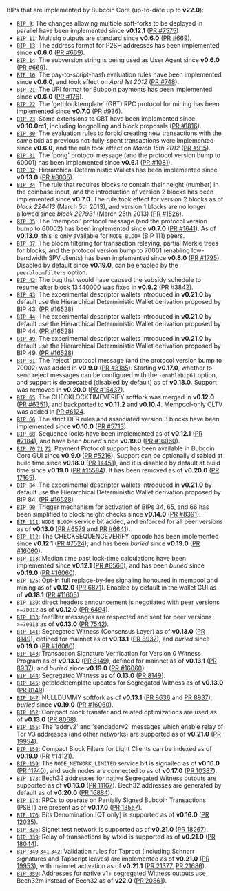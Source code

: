 BIPs that are implemented by Bubcoin Core (up-to-date up to **v22.0**):

* [`BIP 9`](https://github.com/bubcoin/bips/blob/master/bip-0009.mediawiki): The changes allowing multiple soft-forks to be deployed in parallel have been implemented since **v0.12.1**  ([PR #7575](https://github.com/bubcoin/bubcoin/pull/7575))
* [`BIP 11`](https://github.com/bubcoin/bips/blob/master/bip-0011.mediawiki): Multisig outputs are standard since **v0.6.0** ([PR #669](https://github.com/bubcoin/bubcoin/pull/669)).
* [`BIP 13`](https://github.com/bubcoin/bips/blob/master/bip-0013.mediawiki): The address format for P2SH addresses has been implemented since **v0.6.0** ([PR #669](https://github.com/bubcoin/bubcoin/pull/669)).
* [`BIP 14`](https://github.com/bubcoin/bips/blob/master/bip-0014.mediawiki): The subversion string is being used as User Agent since **v0.6.0** ([PR #669](https://github.com/bubcoin/bubcoin/pull/669)).
* [`BIP 16`](https://github.com/bubcoin/bips/blob/master/bip-0016.mediawiki): The pay-to-script-hash evaluation rules have been implemented since **v0.6.0**, and took effect on *April 1st 2012* ([PR #748](https://github.com/bubcoin/bubcoin/pull/748)).
* [`BIP 21`](https://github.com/bubcoin/bips/blob/master/bip-0021.mediawiki): The URI format for Bubcoin payments has been implemented since **v0.6.0** ([PR #176](https://github.com/bubcoin/bubcoin/pull/176)).
* [`BIP 22`](https://github.com/bubcoin/bips/blob/master/bip-0022.mediawiki): The 'getblocktemplate' (GBT) RPC protocol for mining has been implemented since **v0.7.0** ([PR #936](https://github.com/bubcoin/bubcoin/pull/936)).
* [`BIP 23`](https://github.com/bubcoin/bips/blob/master/bip-0023.mediawiki): Some extensions to GBT have been implemented since **v0.10.0rc1**, including longpolling and block proposals ([PR #1816](https://github.com/bubcoin/bubcoin/pull/1816)).
* [`BIP 30`](https://github.com/bubcoin/bips/blob/master/bip-0030.mediawiki): The evaluation rules to forbid creating new transactions with the same txid as previous not-fully-spent transactions were implemented since **v0.6.0**, and the rule took effect on *March 15th 2012* ([PR #915](https://github.com/bubcoin/bubcoin/pull/915)).
* [`BIP 31`](https://github.com/bubcoin/bips/blob/master/bip-0031.mediawiki): The 'pong' protocol message (and the protocol version bump to 60001) has been implemented since **v0.6.1** ([PR #1081](https://github.com/bubcoin/bubcoin/pull/1081)).
* [`BIP 32`](https://github.com/bubcoin/bips/blob/master/bip-0032.mediawiki): Hierarchical Deterministic Wallets has been implemented since **v0.13.0** ([PR #8035](https://github.com/bubcoin/bubcoin/pull/8035)).
* [`BIP 34`](https://github.com/bubcoin/bips/blob/master/bip-0034.mediawiki): The rule that requires blocks to contain their height (number) in the coinbase input, and the introduction of version 2 blocks has been implemented since **v0.7.0**. The rule took effect for version 2 blocks as of *block 224413* (March 5th 2013), and version 1 blocks are no longer allowed since *block 227931* (March 25th 2013) ([PR #1526](https://github.com/bubcoin/bubcoin/pull/1526)).
* [`BIP 35`](https://github.com/bubcoin/bips/blob/master/bip-0035.mediawiki): The 'mempool' protocol message (and the protocol version bump to 60002) has been implemented since **v0.7.0** ([PR #1641](https://github.com/bubcoin/bubcoin/pull/1641)). As of **v0.13.0**, this is only available for `NODE_BLOOM` (BIP 111) peers.
* [`BIP 37`](https://github.com/bubcoin/bips/blob/master/bip-0037.mediawiki): The bloom filtering for transaction relaying, partial Merkle trees for blocks, and the protocol version bump to 70001 (enabling low-bandwidth SPV clients) has been implemented since **v0.8.0** ([PR #1795](https://github.com/bubcoin/bubcoin/pull/1795)). Disabled by default since **v0.19.0**, can be enabled by the `-peerbloomfilters` option.
* [`BIP 42`](https://github.com/bubcoin/bips/blob/master/bip-0042.mediawiki): The bug that would have caused the subsidy schedule to resume after block 13440000 was fixed in **v0.9.2** ([PR #3842](https://github.com/bubcoin/bubcoin/pull/3842)).
* [`BIP 43`](https://github.com/bubcoin/bips/blob/master/bip-0043.mediawiki): The experimental descriptor wallets introduced in **v0.21.0** by default use the Hierarchical Deterministic Wallet derivation proposed by BIP 43. ([PR #16528](https://github.com/bubcoin/bubcoin/pull/16528))
* [`BIP 44`](https://github.com/bubcoin/bips/blob/master/bip-0044.mediawiki): The experimental descriptor wallets introduced in **v0.21.0** by default use the Hierarchical Deterministic Wallet derivation proposed by BIP 44. ([PR #16528](https://github.com/bubcoin/bubcoin/pull/16528))
* [`BIP 49`](https://github.com/bubcoin/bips/blob/master/bip-0049.mediawiki): The experimental descriptor wallets introduced in **v0.21.0** by default use the Hierarchical Deterministic Wallet derivation proposed by BIP 49. ([PR #16528](https://github.com/bubcoin/bubcoin/pull/16528))
* [`BIP 61`](https://github.com/bubcoin/bips/blob/master/bip-0061.mediawiki): The 'reject' protocol message (and the protocol version bump to 70002) was added in **v0.9.0** ([PR #3185](https://github.com/bubcoin/bubcoin/pull/3185)). Starting **v0.17.0**, whether to send reject messages can be configured with the `-enablebip61` option, and support is deprecated (disabled by default) as of **v0.18.0**. Support was removed in **v0.20.0** ([PR #15437](https://github.com/bubcoin/bubcoin/pull/15437)).
* [`BIP 65`](https://github.com/bubcoin/bips/blob/master/bip-0065.mediawiki): The CHECKLOCKTIMEVERIFY softfork was merged in **v0.12.0** ([PR #6351](https://github.com/bubcoin/bubcoin/pull/6351)), and backported to **v0.11.2** and **v0.10.4**. Mempool-only CLTV was added in [PR #6124](https://github.com/bubcoin/bubcoin/pull/6124).
* [`BIP 66`](https://github.com/bubcoin/bips/blob/master/bip-0066.mediawiki): The strict DER rules and associated version 3 blocks have been implemented since **v0.10.0** ([PR #5713](https://github.com/bubcoin/bubcoin/pull/5713)).
* [`BIP 68`](https://github.com/bubcoin/bips/blob/master/bip-0068.mediawiki): Sequence locks have been implemented as of **v0.12.1**  ([PR #7184](https://github.com/bubcoin/bubcoin/pull/7184)), and have been *buried* since **v0.19.0** ([PR #16060](https://github.com/bubcoin/bubcoin/pull/16060)).
* [`BIP 70`](https://github.com/bubcoin/bips/blob/master/bip-0070.mediawiki) [`71`](https://github.com/bubcoin/bips/blob/master/bip-0071.mediawiki) [`72`](https://github.com/bubcoin/bips/blob/master/bip-0072.mediawiki):
  Payment Protocol support has been available in Bubcoin Core GUI since **v0.9.0** ([PR #5216](https://github.com/bubcoin/bubcoin/pull/5216)).
  Support can be optionally disabled at build time since **v0.18.0** ([PR 14451](https://github.com/bubcoin/bubcoin/pull/14451)),
  and it is disabled by default at build time since **v0.19.0** ([PR #15584](https://github.com/bubcoin/bubcoin/pull/15584)).
  It has been removed as of **v0.20.0** ([PR 17165](https://github.com/bubcoin/bubcoin/pull/17165)).
* [`BIP 84`](https://github.com/bubcoin/bips/blob/master/bip-0084.mediawiki): The experimental descriptor wallets introduced in **v0.21.0** by default use the Hierarchical Deterministic Wallet derivation proposed by BIP 84. ([PR #16528](https://github.com/bubcoin/bubcoin/pull/16528))
* [`BIP 90`](https://github.com/bubcoin/bips/blob/master/bip-0090.mediawiki): Trigger mechanism for activation of BIPs 34, 65, and 66 has been simplified to block height checks since **v0.14.0** ([PR #8391](https://github.com/bubcoin/bubcoin/pull/8391)).
* [`BIP 111`](https://github.com/bubcoin/bips/blob/master/bip-0111.mediawiki): `NODE_BLOOM` service bit added, and enforced for all peer versions as of **v0.13.0** ([PR #6579](https://github.com/bubcoin/bubcoin/pull/6579) and [PR #6641](https://github.com/bubcoin/bubcoin/pull/6641)).
* [`BIP 112`](https://github.com/bubcoin/bips/blob/master/bip-0112.mediawiki): The CHECKSEQUENCEVERIFY opcode has been implemented since **v0.12.1** ([PR #7524](https://github.com/bubcoin/bubcoin/pull/7524)), and has been *buried* since **v0.19.0** ([PR #16060](https://github.com/bubcoin/bubcoin/pull/16060)).
* [`BIP 113`](https://github.com/bubcoin/bips/blob/master/bip-0113.mediawiki): Median time past lock-time calculations have been implemented since **v0.12.1** ([PR #6566](https://github.com/bubcoin/bubcoin/pull/6566)), and has been *buried* since **v0.19.0** ([PR #16060](https://github.com/bubcoin/bubcoin/pull/16060)).
* [`BIP 125`](https://github.com/bubcoin/bips/blob/master/bip-0125.mediawiki): Opt-in full replace-by-fee signaling honoured in mempool and mining as of **v0.12.0** ([PR 6871](https://github.com/bubcoin/bubcoin/pull/6871)). Enabled by default in the wallet GUI as of **v0.18.1** ([PR #11605](https://github.com/bubcoin/bubcoin/pull/11605))
* [`BIP 130`](https://github.com/bubcoin/bips/blob/master/bip-0130.mediawiki): direct headers announcement is negotiated with peer versions `>=70012` as of **v0.12.0** ([PR 6494](https://github.com/bubcoin/bubcoin/pull/6494)).
* [`BIP 133`](https://github.com/bubcoin/bips/blob/master/bip-0133.mediawiki): feefilter messages are respected and sent for peer versions `>=70013` as of **v0.13.0** ([PR 7542](https://github.com/bubcoin/bubcoin/pull/7542)).
* [`BIP 141`](https://github.com/bubcoin/bips/blob/master/bip-0141.mediawiki): Segregated Witness (Consensus Layer) as of **v0.13.0** ([PR 8149](https://github.com/bubcoin/bubcoin/pull/8149)), defined for mainnet as of **v0.13.1** ([PR 8937](https://github.com/bubcoin/bubcoin/pull/8937)), and *buried* since **v0.19.0** ([PR #16060](https://github.com/bubcoin/bubcoin/pull/16060)).
* [`BIP 143`](https://github.com/bubcoin/bips/blob/master/bip-0143.mediawiki): Transaction Signature Verification for Version 0 Witness Program as of **v0.13.0** ([PR 8149](https://github.com/bubcoin/bubcoin/pull/8149)), defined for mainnet as of **v0.13.1** ([PR 8937](https://github.com/bubcoin/bubcoin/pull/8937)), and *buried* since **v0.19.0** ([PR #16060](https://github.com/bubcoin/bubcoin/pull/16060)).
* [`BIP 144`](https://github.com/bubcoin/bips/blob/master/bip-0144.mediawiki): Segregated Witness as of **0.13.0** ([PR 8149](https://github.com/bubcoin/bubcoin/pull/8149)).
* [`BIP 145`](https://github.com/bubcoin/bips/blob/master/bip-0145.mediawiki): getblocktemplate updates for Segregated Witness as of **v0.13.0** ([PR 8149](https://github.com/bubcoin/bubcoin/pull/8149)).
* [`BIP 147`](https://github.com/bubcoin/bips/blob/master/bip-0147.mediawiki): NULLDUMMY softfork as of **v0.13.1** ([PR 8636](https://github.com/bubcoin/bubcoin/pull/8636) and [PR 8937](https://github.com/bubcoin/bubcoin/pull/8937)), *buried* since **v0.19.0** ([PR #16060](https://github.com/bubcoin/bubcoin/pull/16060)).
* [`BIP 152`](https://github.com/bubcoin/bips/blob/master/bip-0152.mediawiki): Compact block transfer and related optimizations are used as of **v0.13.0** ([PR 8068](https://github.com/bubcoin/bubcoin/pull/8068)).
* [`BIP 155`](https://github.com/bubcoin/bips/blob/master/bip-0155.mediawiki): The 'addrv2' and 'sendaddrv2' messages which enable relay of Tor V3 addresses (and other networks) are supported as of **v0.21.0** ([PR 19954](https://github.com/bubcoin/bubcoin/pull/19954)).
* [`BIP 158`](https://github.com/bubcoin/bips/blob/master/bip-0158.mediawiki): Compact Block Filters for Light Clients can be indexed as of **v0.19.0** ([PR #14121](https://github.com/bubcoin/bubcoin/pull/14121)).
* [`BIP 159`](https://github.com/bubcoin/bips/blob/master/bip-0159.mediawiki): The `NODE_NETWORK_LIMITED` service bit is signalled as of **v0.16.0** ([PR 11740](https://github.com/bubcoin/bubcoin/pull/11740)), and such nodes are connected to as of **v0.17.0** ([PR 10387](https://github.com/bubcoin/bubcoin/pull/10387)).
* [`BIP 173`](https://github.com/bubcoin/bips/blob/master/bip-0173.mediawiki): Bech32 addresses for native Segregated Witness outputs are supported as of **v0.16.0** ([PR 11167](https://github.com/bubcoin/bubcoin/pull/11167)). Bech32 addresses are generated by default as of **v0.20.0** ([PR 16884](https://github.com/bubcoin/bubcoin/pull/16884)).
* [`BIP 174`](https://github.com/bubcoin/bips/blob/master/bip-0174.mediawiki): RPCs to operate on Partially Signed Bubcoin Transactions (PSBT) are present as of **v0.17.0** ([PR 13557](https://github.com/bubcoin/bubcoin/pull/13557)).
* [`BIP 176`](https://github.com/bubcoin/bips/blob/master/bip-0176.mediawiki): Bits Denomination [QT only] is supported as of **v0.16.0** ([PR 12035](https://github.com/bubcoin/bubcoin/pull/12035)).
* [`BIP 325`](https://github.com/bubcoin/bips/blob/master/bip-0325.mediawiki): Signet test network is supported as of **v0.21.0** ([PR 18267](https://github.com/bubcoin/bubcoin/pull/18267)).
* [`BIP 339`](https://github.com/bubcoin/bips/blob/master/bip-0339.mediawiki): Relay of transactions by wtxid is supported as of **v0.21.0** ([PR 18044](https://github.com/bubcoin/bubcoin/pull/18044)).
* [`BIP 340`](https://github.com/bubcoin/bips/blob/master/bip-0340.mediawiki)
  [`341`](https://github.com/bubcoin/bips/blob/master/bip-0341.mediawiki)
  [`342`](https://github.com/bubcoin/bips/blob/master/bip-0342.mediawiki):
  Validation rules for Taproot (including Schnorr signatures and Tapscript
  leaves) are implemented as of **v0.21.0** ([PR 19953](https://github.com/bubcoin/bubcoin/pull/19953)),
  with mainnet activation as of **v0.21.1** ([PR 21377](https://github.com/bubcoin/bubcoin/pull/21377),
  [PR 21686](https://github.com/bubcoin/bubcoin/pull/21686)).
* [`BIP 350`](https://github.com/bubcoin/bips/blob/master/bip-0350.mediawiki): Addresses for native v1+ segregated Witness outputs use Bech32m instead of Bech32 as of **v22.0** ([PR 20861](https://github.com/bubcoin/bubcoin/pull/20861)).
